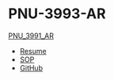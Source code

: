 # PNU-3993-AR
 [PNU_3991_AR](https://github.com/AmirHoseinAzizi/PNU-3993-AR)
- [Resume](https://amirhoseinazizi.github.io/Resume/) 
- [SOP](https://amirhoseinazizi.github.io/SOP/)
- [GitHub](https://github.com/AmirHoseinAzizi)
